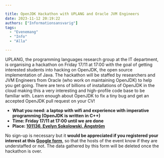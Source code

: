 ```yaml
---

title: OpenJDK Hackathon with UPLANG and Oracle JVM Engineers
date: 2023-11-12 20:19:22
authors: ["Informationsansvarig"]
tags: 
  - "Evenemang"
  - "Info"
  - "Alla"

---
```

UPLANG, the programming languages research group at the IT department, is organising a hackathon on Friday 17/11 at 17:00 with the goal of getting interested students into hacking on OpenJDK, the open source implementation of Java. The hackathon will be staffed by researchers and JVM Engineers from Oracle (who work on maintaining OpenJDK) to help you get going. There are tens of billions of installations of OpenJDK in the cloud making this a very interesting and high-profile code base to be familiar with. Learn enough about OpenJDK to fix a tiny bug and get an accepted OpenJDK pull request on your CV!

* **What you need: a laptop with wifi and experience with imperative programming (OpenJDK is written in C++)**
* **Time: Friday 17/11 at 17:00 until we are done**
* **Place: [101136, Evelyn Sokolowski, Ångström](https://use.mazemap.com/?campusid=49&sharepoitype=identifier&sharepoi=%C3%85ngstr%C3%B6m-101136)**

No sign-up is necessary but it **would be appreciated if you registered your interest at this [Google form](https://forms.gle/VdRQvLnG3kJscPfC9)**, so that the hosts of the event know if they are understaffed or not. The data gathered by this form will be deleted once the hackathon is over.